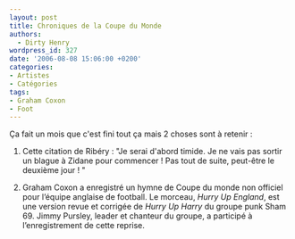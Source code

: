 ```yaml
---
layout: post
title: Chroniques de la Coupe du Monde
authors:
  - Dirty Henry
wordpress_id: 327
date: '2006-08-08 15:06:00 +0200'
categories:
- Artistes
- Catégories
tags:
- Graham Coxon
- Foot
---
```

Ça fait un mois que c'est fini tout ça mais 2 choses sont à retenir :

1. Cette citation de Ribéry : 
<quote>"Je serai d'abord timide. Je ne vais pas sortir un blague à Zidane pour commencer ! Pas tout de suite, peut-être le deuxième jour ! "</quote>

2. Graham Coxon a enregistré un hymne de Coupe du monde non officiel pour l’équipe anglaise de football. Le morceau, *Hurry Up England*, est une version revue et corrigée de *Hurry Up Harry* du groupe punk Sham 69. Jimmy Pursley, leader et chanteur du groupe, a participé à l’enregistrement de cette reprise.
